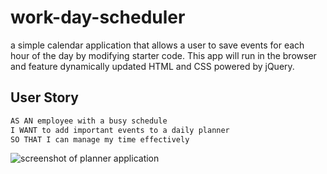 # work-day-scheduler
 a simple calendar application that allows a user to save events for each hour of the day by modifying starter code. This app will run in the browser and feature dynamically updated HTML and CSS powered by jQuery.

## User Story
```md
AS AN employee with a busy schedule
I WANT to add important events to a daily planner
SO THAT I can manage my time effectively
```

![screenshot of planner application](./assests/images/1634849920739.png)
